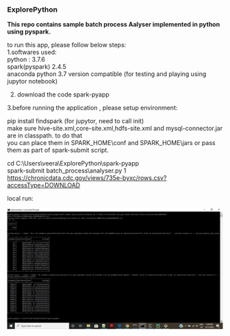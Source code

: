 ### ExplorePython

**This repo contains sample batch process Aalyser implemented in python using pyspark.**

to run this app, please follow below steps:\
1.softwares used:\
python : 3.7.6\
spark(pyspark) 2.4.5\
anaconda python 3.7 version compatible (for testing and playing using jupytor notebook)

2. download the code spark-pyapp

3.before running the application , please setup environment:

pip install findspark (for jupytor, need to call init)\
make sure hive-site.xml,core-site.xml,hdfs-site.xml and mysql-connector.jar are in classpath. to do that \
you can place them in SPARK_HOME\conf and SPARK_HOME\jars or pass them as part of spark-submit script.

cd C:\Users\veera\ExplorePython\spark-pyapp\
spark-submit batch_process\analyser.py 1 https://chronicdata.cdc.gov/views/735e-byxc/rows.csv?accessType=DOWNLOAD

local run:

![Local Run ](/pyappLocalRun.JPG)
